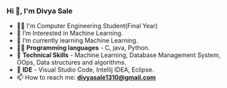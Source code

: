 ### Hi 👋, I'm Divya Sale

- 👩‍🎓 I'm Computer Engineering Student(Final Year)
- 👀 I’m Interested in Machine Learning. 
- 🌱 I’m currently learning Machine Learning.
- 👩‍💻 **Programming languages** - C, java, Python.
- 📍 **Technical Skills** - Machine Learning, Database Management System, OOps, Data structures and algorithms. 
- 📍 **IDE** - Visual Studio Code, Intellij IDEA, Eclipse.
- 📫 How to reach me: **divyasale1310@gmail.com**

